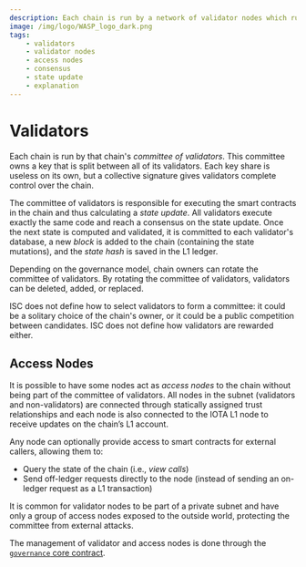 ```yaml
---
description: Each chain is run by a network of validator nodes which run a consensus on the chain state update.
image: /img/logo/WASP_logo_dark.png
tags:
    - validators
    - validator nodes
    - access nodes
    - consensus
    - state update
    - explanation
---
```


# Validators

Each chain is run by that chain's _committee of validators_. This committee owns a key that is split between all of its
validators. Each key share is useless on its own, but a collective signature gives validators complete control over the
chain.

The committee of validators is responsible for executing the smart contracts in the chain and thus calculating a _state
update_.
All validators execute exactly the same code and reach a consensus on the state update.
Once the next state is computed and validated, it is committed to each validator's database, a new _block_ is added to
the chain (containing the state mutations), and the _state hash_ is saved in the L1 ledger.

Depending on the governance model, chain owners can rotate the committee of validators.
By rotating the committee of validators, validators can be deleted, added, or replaced.

ISC does not define how to select validators to form a committee: it could be a solitary choice of the chain's owner, or
it could be a public competition between candidates.
ISC does not define how validators are rewarded either.

## Access Nodes

It is possible to have some nodes act as _access nodes_ to the chain without being part of the committee of
validators.
All nodes in the subnet (validators and non-validators) are connected through statically assigned trust
relationships and each node is also connected to the IOTA L1 node to receive updates on the chain’s L1
account.

Any node can optionally provide access to smart contracts for external callers, allowing them to:

-   Query the state of the chain (i.e., _view calls_)
-   Send off-ledger requests directly to the node (instead of sending an on-ledger request as a L1 transaction)

It is common for validator nodes to be part of a private subnet and have only a group of access nodes exposed to the
outside world, protecting the committee from external attacks.

The management of validator and access nodes is done through
the [`governance` core contract](../../../references/iota-evm/core-contracts/governance.md).

